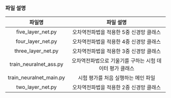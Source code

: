 ### 파일 설명

|           파일명           |              파일 설명              |
|:-----------------------:|:-------------------------------:|
|    five_layer_net.py    |     오차역전파법을 적용한 5중 신경망 클래스      |
|    four_layer_net.py    |     오차역전파법을 적용한 4중 신경망 클래스      |
|   three_layer_net.py    |     오차역전파법을 적용한 3중 신경망 클래스      |
| train_neuralnet_ass.py  | 오차역전파법으로 기울기를 구하는 시험 데이터 평가 클래스 |
| train_neuralnet_main.py |      시험 평가를 처음 실행하는 메인 파일       |
|    two_layer_net.py     |     오차역전파법을 적용한 2중 신경망 클래스      |

